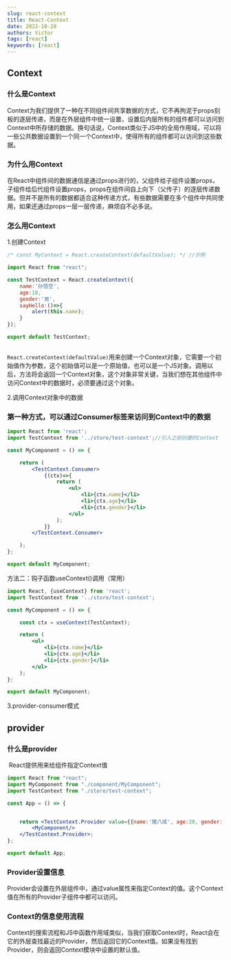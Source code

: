 ```yaml
---
slug: react-context
title: React-Context
date: 2022-10-28
authors: Victor
tags: [react]
keywords: [react]
---
```

<!-- truncate -->

## Context

### 什么是Context

Context为我们提供了一种在不同组件间共享数据的方式，它不再拘泥于props刻板的逐层传递，而是在外层组件中统一设置，设置后内层所有的组件都可以访问到Context中所存储的数据。换句话说，Context类似于JS中的全局作用域，可以将一些公共数据设置到一个同一个Context中，使得所有的组件都可以访问到这些数据。

### 为什么用Context

在React中组件间的数据通信是通过props进行的，父组件给子组件设置props，子组件给后代组件设置props，props在组件间自上向下（父传子）的逐层传递数据。但并不是所有的数据都适合这种传递方式，有些数据需要在多个组件中共同使用，如果还通过props一层一层传递，麻烦自不必多说。

### 怎么用Context

1.创建Context

```jsx
/* const MyContext = React.createContext(defaultValue); */ //示例

import React from "react";

const TestContext = React.createContext({
    name:'孙悟空',
    age:18,
    gender:'男',
    sayHello:()=>{
        alert(this.name);    
    }
});

export default TestContext;



```

`React.createContext(defaultValue)`用来创建一个Context对象，它需要一个初始值作为参数，这个初始值可以是一个原始值，也可以是一个JS对象。调用以后，方法将会返回一个Context对象，这个对象非常关键，当我们想在其他组件中访问Context中的数据时，必须要通过这个对象。

2.调用Context对象中的数据

### 第一种方式，可以通过Consumer标签来访问到Context中的数据

```jsx
import React from 'react';
import TestContext from '../store/test-context';//引入之前创建的Context

const MyComponent = () => {

    return (
        <TestContext.Consumer>
            {(ctx)=>{
                return (
                    <ul>
                        <li>{ctx.name}</li>
                        <li>{ctx.age}</li>
                        <li>{ctx.gender}</li>
                    </ul>
                );
            }}
        </TestContext.Consumer>

    );
};

export default MyComponent;
```

方法二：钩子函数useContext()调用（常用）

```jsx
import React, {useContext} from 'react';
import TestContext from '../store/test-context';

const MyComponent = () => {

    const ctx = useContext(TestContext);

    return (
        <ul>
            <li>{ctx.name}</li>
            <li>{ctx.age}</li>
            <li>{ctx.gender}</li>
        </ul>
    );
};

export default MyComponent;
```

3.provider-consumer模式

## provider

### 什么是provider

​ React提供用来给组件指定Context值

```jsx
import React from "react";
import MyComponent from "./component/MyComponent";
import TestContext from "./store/test-context";

const App = () => {


    return <TestContext.Provider value={{name:'猪八戒', age:28, gender:'男'}}>//Privider组件中访问的是Provider提供的数据
        <MyComponent/>
    </TestContext.Provider>;
};

export default App;
```

### Provider设置信息

Provider会设置在外层组件中，通过value属性来指定Context的值。这个Context值在所有的Provider子组件中都可以访问。

### Context的信息使用流程

Context的搜索流程和JS中函数作用域类似，当我们获取Context时，React会在它的外层查找最近的Provider，然后返回它的Context值。如果没有找到Provider，则会返回Context模块中设置的默认值。
